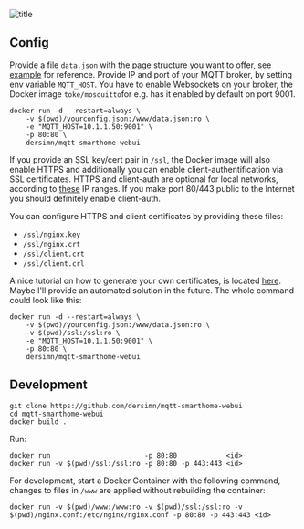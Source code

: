 ![title](https://raw.githubusercontent.com/dersimn/mqtt-smarthome-webui/master/docs/title.png)

## Config

Provide a file `data.json` with the page structure you want to offer, see [example](https://github.com/dersimn/mqtt-smarthome-webui/blob/master/www/data.json) for reference. Provide IP and port of your MQTT broker, by setting env variable `MQTT_HOST`. You have to enable Websockets on your broker, the Docker image `toke/mosquitto`for e.g. has it enabled by default on port 9001.

    docker run -d --restart=always \
        -v $(pwd)/yourconfig.json:/www/data.json:ro \
        -e "MQTT_HOST=10.1.1.50:9001" \
        -p 80:80 \
        dersimn/mqtt-smarthome-webui

If you provide an SSL key/cert pair in `/ssl`, the Docker image will also enable HTTPS and additionally you can enable client-authentification via SSL certificates. HTTPS and client-auth are optional for local networks, according to [these](https://github.com/dersimn/mqtt-smarthome-webui/blob/6e419811d3bd433e5fc594e1beccaa0499fe08cf/nginx.template#L69) IP ranges. If you make port 80/443 public to the Internet you should definitely enable client-auth.

You can configure HTTPS and client certificates by providing these files:

* `/ssl/nginx.key`
* `/ssl/nginx.crt`
* `/ssl/client.crt`
* `/ssl/client.crl`

A nice tutorial on how to generate your own certificates, is located [here](https://jamielinux.com/docs/openssl-certificate-authority/introduction.html). Maybe I'll provide an automated solution in the future. The whole command could look like this:

    docker run -d --restart=always \
        -v $(pwd)/yourconfig.json:/www/data.json:ro \
        -v $(pwd)/ssl:/ssl:ro \
        -e "MQTT_HOST=10.1.1.50:9001" \
        -p 80:80 \
        dersimn/mqtt-smarthome-webui

## Development

    git clone https://github.com/dersimn/mqtt-smarthome-webui
    cd mqtt-smarthome-webui
    docker build .

Run:

    docker run                       -p 80:80            <id>
    docker run -v $(pwd)/ssl:/ssl:ro -p 80:80 -p 443:443 <id>

For development, start a Docker Container with the following command, changes to files in `/www` are applied without rebuilding the container:

    docker run -v $(pwd)/www:/www:ro -v $(pwd)/ssl:/ssl:ro -v $(pwd)/nginx.conf:/etc/nginx/nginx.conf -p 80:80 -p 443:443 <id>
